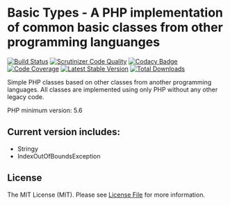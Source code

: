 # Basic Types - A PHP implementation of common basic classes from other programming languanges
 [![Build Status](https://travis-ci.org/victormech/basic-types.svg?branch=master)](https://travis-ci.org/victormech/basic-types) [![Scrutinizer Code Quality](https://scrutinizer-ci.com/g/victormech/basic-types/badges/quality-score.png?b=master)](https://scrutinizer-ci.com/g/victormech/basic-types/?branch=master) [![Codacy Badge](https://api.codacy.com/project/badge/grade/fba35151cd4942ea94bfb082ac8e43c3)](https://www.codacy.com/app/victormech/basic-types) [![Code Coverage](https://scrutinizer-ci.com/g/victormech/basic-types/badges/coverage.png?b=master)](https://scrutinizer-ci.com/g/victormech/basic-types/?branch=master) [![Latest Stable Version](https://poser.pugx.org/lazyeight/basic-types/v/stable)](https://packagist.org/packages/lazyeight/basic-types) [![Total Downloads](https://poser.pugx.org/lazyeight/basic-types/downloads)](https://packagist.org/packages/lazyeight/basic-types)

Simple PHP classes based on other classes from another programming languages. All classes are implemented using only PHP without any other legacy code.

PHP minimum version: 5.6

## Current version includes:
  - Stringy
  - IndexOutOfBoundsException
  
## License
  
The MIT License (MIT). Please see [License File](https://github.com/victormech/basic-types/blob/master/LICENSE) for more information.
